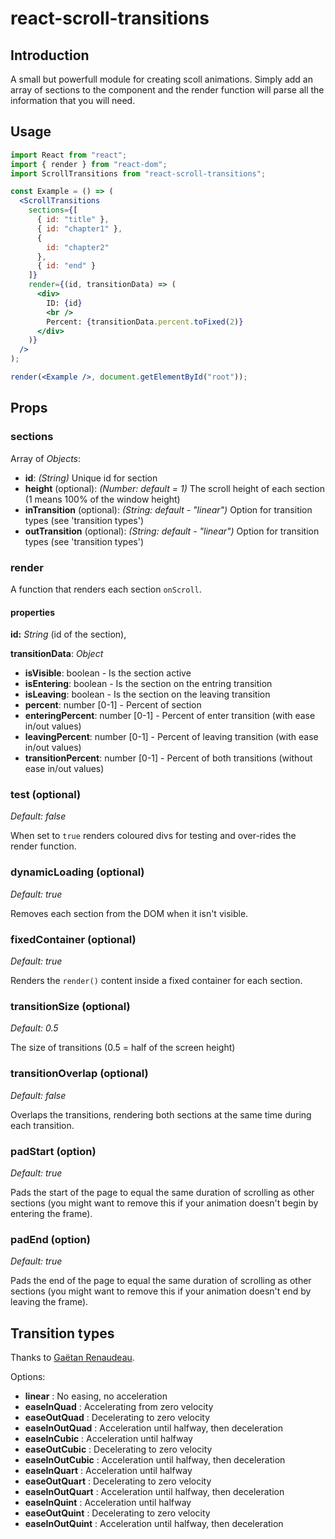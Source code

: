 # react-scroll-transitions

## Introduction

A small but powerfull module for creating scoll animations. Simply add an array of sections to the component and the render function will parse all the information that you will need.

## Usage

```jsx
import React from "react";
import { render } from "react-dom";
import ScrollTransitions from "react-scroll-transitions";

const Example = () => (
  <ScrollTransitions
    sections={[
      { id: "title" },
      { id: "chapter1" },
      {
        id: "chapter2"
      },
      { id: "end" }
    ]}
    render={(id, transitionData) => (
      <div>
        ID: {id}
        <br />
        Percent: {transitionData.percent.toFixed(2)}
      </div>
    )}
  />
);

render(<Example />, document.getElementById("root"));
```

## Props

### sections

Array of _Objects_:

- **id**: _(String)_ Unique id for section
- **height** (optional): _(Number: default = 1)_ The scroll height of each section (1 means 100% of the window height)
- **inTransition** (optional): _(String: default - "linear")_ Option for transition types (see 'transition types')
- **outTransition** (optional): _(String: default - "linear")_ Option for transition types (see 'transition types')

### render

A function that renders each section `onScroll`.

#### properties

**id:** _String_ (id of the section),

**transitionData**: _Object_

- **isVisible**: boolean - Is the section active
- **isEntering**: boolean - Is the section on the entring transition
- **isLeaving**: boolean - Is the section on the leaving transition
- **percent**: number [0-1] - Percent of section
- **enteringPercent**: number [0-1] - Percent of enter transition (with ease in/out values)
- **leavingPercent**: number [0-1] - Percent of leaving transition (with ease in/out values)
- **transitionPercent**: number [0-1] - Percent of both transitions (without ease in/out values)

### test (optional)

_Default: false_

When set to `true` renders coloured divs for testing and over-rides the render function.

### dynamicLoading (optional)

_Default: true_

Removes each section from the DOM when it isn't visible.

### fixedContainer (optional)

_Default: true_

Renders the `render()` content inside a fixed container for each section.

### transitionSize (optional)

_Default: 0.5_

The size of transitions (0.5 = half of the screen height)

### transitionOverlap (optional)

_Default: false_

Overlaps the transitions, rendering both sections at the same time during each transition.

### padStart (option)

_Default: true_

Pads the start of the page to equal the same duration of scrolling as other sections (you might want to remove this if your animation doesn't begin by entering the frame).

### padEnd (option)

_Default: true_

Pads the end of the page to equal the same duration of scrolling as other sections (you might want to remove this if your animation doesn't end by leaving the frame).

## Transition types

Thanks to [Gaëtan Renaudeau](https://gist.github.com/gre).

Options:

- **linear** : No easing, no acceleration
- **easeInQuad** : Accelerating from zero velocity
- **easeOutQuad** : Decelerating to zero velocity
- **easeInOutQuad** : Acceleration until halfway, then deceleration
- **easeInCubic** : Acceleration until halfway
- **easeOutCubic** : Decelerating to zero velocity
- **easeInOutCubic** : Acceleration until halfway, then deceleration
- **easeInQuart** : Acceleration until halfway
- **easeOutQuart** : Decelerating to zero velocity
- **easeInOutQuart** : Acceleration until halfway, then deceleration
- **easeInQuint** : Acceleration until halfway
- **easeOutQuint** : Decelerating to zero velocity
- **easeInOutQuint** : Acceleration until halfway, then deceleration
